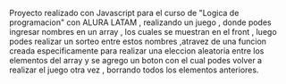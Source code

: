 Proyecto realizado con Javascript para el curso de "Logica de programacion" con ALURA LATAM , realizando un juego , donde podes ingresar nombres en un array , los cuales se muestran en el front , luego podes realizar un sorteo entre estos nombres ,atravez de una funcion creada especificamente para realizar una eleccion aleatoria entre los elementos del array y se agrego un boton con el cual podes volver a realizar el juego otra vez , borrando todos los elementos anteriores.
